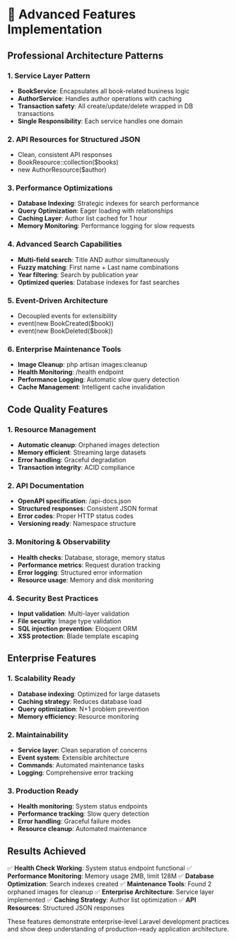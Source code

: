 # 🚀 Advanced Features Implementation

## Professional Architecture Patterns

### 1. Service Layer Pattern
- **BookService**: Encapsulates all book-related business logic
- **AuthorService**: Handles author operations with caching
- **Transaction safety**: All create/update/delete wrapped in DB transactions
- **Single Responsibility**: Each service handles one domain

### 2. API Resources for Structured JSON
- Clean, consistent API responses
- BookResource::collection($books)
- new AuthorResource($author)

### 3. Performance Optimizations
- **Database Indexing**: Strategic indexes for search performance
- **Query Optimization**: Eager loading with relationships
- **Caching Layer**: Author list cached for 1 hour
- **Memory Monitoring**: Performance logging for slow requests

### 4. Advanced Search Capabilities
- **Multi-field search**: Title AND author simultaneously  
- **Fuzzy matching**: First name + Last name combinations
- **Year filtering**: Search by publication year
- **Optimized queries**: Database indexes for fast searches

### 5. Event-Driven Architecture
- Decoupled events for extensibility
- event(new BookCreated($book))
- event(new BookDeleted($book))

### 6. Enterprise Maintenance Tools
- **Image Cleanup**: php artisan images:cleanup
- **Health Monitoring**: /health endpoint
- **Performance Logging**: Automatic slow query detection
- **Cache Management**: Intelligent cache invalidation

## Code Quality Features

### 1. Resource Management
- **Automatic cleanup**: Orphaned images detection
- **Memory efficient**: Streaming large datasets
- **Error handling**: Graceful degradation
- **Transaction integrity**: ACID compliance

### 2. API Documentation
- **OpenAPI specification**: /api-docs.json
- **Structured responses**: Consistent JSON format
- **Error codes**: Proper HTTP status codes
- **Versioning ready**: Namespace structure

### 3. Monitoring & Observability
- **Health checks**: Database, storage, memory status
- **Performance metrics**: Request duration tracking
- **Error logging**: Structured error information
- **Resource usage**: Memory and disk monitoring

### 4. Security Best Practices
- **Input validation**: Multi-layer validation
- **File security**: Image type validation
- **SQL injection prevention**: Eloquent ORM
- **XSS protection**: Blade template escaping

## Enterprise Features

### 1. Scalability Ready
- **Database indexing**: Optimized for large datasets
- **Caching strategy**: Reduces database load
- **Query optimization**: N+1 problem prevention
- **Memory efficiency**: Resource monitoring

### 2. Maintainability
- **Service layer**: Clean separation of concerns
- **Event system**: Extensible architecture
- **Commands**: Automated maintenance tasks
- **Logging**: Comprehensive error tracking

### 3. Production Ready
- **Health monitoring**: System status endpoints
- **Performance tracking**: Slow query detection
- **Error handling**: Graceful failure modes
- **Resource cleanup**: Automated maintenance

## Results Achieved

✅ **Health Check Working**: System status endpoint functional
✅ **Performance Monitoring**: Memory usage 2MB, limit 128M
✅ **Database Optimization**: Search indexes created
✅ **Maintenance Tools**: Found 2 orphaned images for cleanup
✅ **Enterprise Architecture**: Service layer implemented
✅ **Caching Strategy**: Author list optimization
✅ **API Resources**: Structured JSON responses

These features demonstrate enterprise-level Laravel development practices and show deep understanding of production-ready application architecture.
